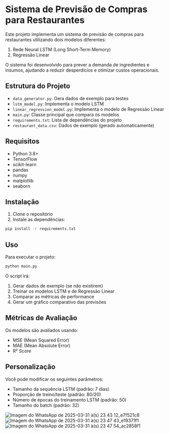 # Sistema de Previsão de Compras para Restaurantes

Este projeto implementa um sistema de previsão de compras para restaurantes utilizando dois modelos diferentes:
1. Rede Neural LSTM (Long Short-Term Memory)
2. Regressão Linear

O sistema foi desenvolvido para prever a demanda de ingredientes e insumos, ajudando a reduzir desperdícios e otimizar custos operacionais.

## Estrutura do Projeto

- `data_generator.py`: Gera dados de exemplo para testes
- `lstm_model.py`: Implementa o modelo LSTM
- `linear_regression_model.py`: Implementa o modelo de Regressão Linear
- `main.py`: Classe principal que compara os modelos
- `requirements.txt`: Lista de dependências do projeto
- `restaurant_data.csv`: Dados de exemplo (gerado automaticamente)

## Requisitos

- Python 3.8+
- TensorFlow
- scikit-learn
- pandas
- numpy
- matplotlib
- seaborn

## Instalação

1. Clone o repositório
2. Instale as dependências:
```bash
pip install -r requirements.txt
```

## Uso

Para executar o projeto:

```bash
python main.py
```

O script irá:
1. Gerar dados de exemplo (se não existirem)
2. Treinar os modelos LSTM e de Regressão Linear
3. Comparar as métricas de performance
4. Gerar um gráfico comparativo das previsões

## Métricas de Avaliação

Os modelos são avaliados usando:
- MSE (Mean Squared Error)
- MAE (Mean Absolute Error)
- R² Score

## Personalização

Você pode modificar os seguintes parâmetros:
- Tamanho da sequência LSTM (padrão: 7 dias)
- Proporção de treino/teste (padrão: 80/20)
- Número de épocas do treinamento LSTM (padrão: 50)
- Tamanho do batch (padrão: 32)

![Imagem do WhatsApp de 2025-03-31 à(s) 23 43 12_e7f521c8](https://github.com/user-attachments/assets/4f6d8849-d5fa-40db-a876-1ca51b4d046a)
![Imagem do WhatsApp de 2025-03-31 à(s) 23 47 43_e19371f1](https://github.com/user-attachments/assets/71e209ee-39f6-4d0d-9798-b6d751f7bfdd)
![Imagem do WhatsApp de 2025-03-31 à(s) 23 47 54_ac2858f1](https://github.com/user-attachments/assets/6d913055-5bc8-421f-b4c7-d7140c3fecfc)


